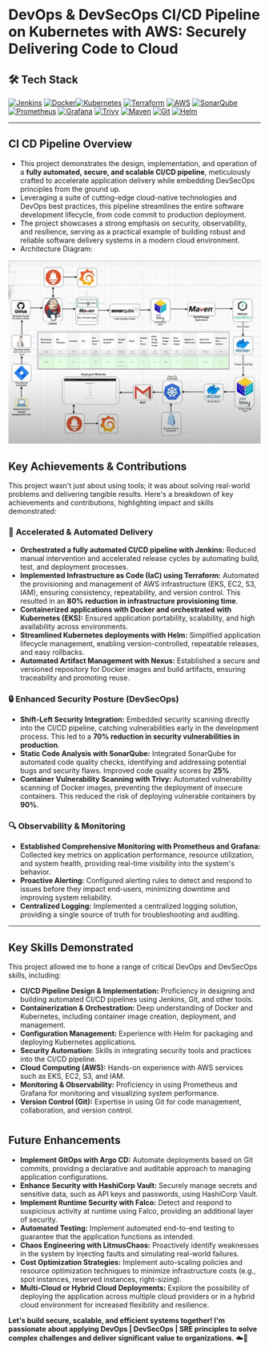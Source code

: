 # DevOps & DevSecOps CI/CD Pipeline on Kubernetes with AWS: Securely Delivering Code to Cloud

## 🛠 Tech Stack

[![Jenkins](https://img.shields.io/badge/Jenkins-CI/CD-%23D24939?style=flat&logo=jenkins)](https://www.jenkins.io/) [![Docker](https://img.shields.io/badge/Docker-Containerization-%232496ED?style=flat&logo=docker)](https://www.docker.com/)[![Kubernetes](https://img.shields.io/badge/Kubernetes-Orchestration-%23326CE5?style=flat&logo=kubernetes)](https://kubernetes.io/) [![Terraform](https://img.shields.io/badge/Terraform-IaC-%237B42BC?style=flat&logo=terraform)](https://www.terraform.io/) [![AWS](https://img.shields.io/badge/AWS-EKS,EC2,S3,IAM-%23FF9900?style=flat&logo=amazon-aws)](https://aws.amazon.com/) [![SonarQube](https://img.shields.io/badge/SonarQube-Code%20Quality-%234E9BCD?style=flat&logo=sonarqube)](https://www.sonarqube.org/) [![Prometheus](https://img.shields.io/badge/Prometheus-Monitoring-%23E6522C?style=flat&logo=prometheus)](https://prometheus.io/) [![Grafana](https://img.shields.io/badge/Grafana-Observability-%23F46800?style=flat&logo=grafana)](https://grafana.com/) [![Trivy](https://img.shields.io/badge/Trivy-Vulnerability-%23F46800?style=flat&logo=trivy)](https://trivy.dev/) [![Maven](https://img.shields.io/badge/Maven-Build-%23F4300?style=flat&logo=maven)](https://maven.apache.org/) [![Git](https://img.shields.io/badge/Git-Version%20Control-%23F4300?style=flat&logo=git)](https://git-scm.com/) [![Helm](https://img.shields.io/badge/Helm-Package%20Management-%23F4300?style=flat&logo=helm)](https://helm.sh/)

---

## CI CD Pipeline Overview

* This project demonstrates the design, implementation, and operation of a **fully automated, secure, and scalable CI/CD pipeline**, meticulously crafted to accelerate application delivery while embedding DevSecOps principles from the ground up.
* Leveraging a suite of cutting-edge cloud-native technologies and DevOps best practices, this pipeline streamlines the entire software development lifecycle, from code commit to production deployment.
* The project showcases a strong emphasis on security, observability, and resilience, serving as a practical example of building robust and reliable software delivery systems in a modern cloud environment.
* Architecture Diagram:

![Diagram](https://raw.githubusercontent.com/vishalgunjalSWE/My-Real-Time-DevOps-SRE-Projects/main/CI%20CD/3.%20CI%20CD%20DevOps/readme%20asset/architecture.png)


## Key Achievements & Contributions

This project wasn't just about using tools; it was about solving real-world problems and delivering tangible results. Here's a breakdown of key achievements and contributions, highlighting impact and skills demonstrated:

### 🚀 **Accelerated & Automated Delivery**

* **Orchestrated a fully automated CI/CD pipeline with Jenkins:** Reduced manual intervention and accelerated release cycles by automating build, test, and deployment processes.
* **Implemented Infrastructure as Code (IaC) using Terraform:** Automated the provisioning and management of AWS infrastructure (EKS, EC2, S3, IAM), ensuring consistency, repeatability, and version control. This resulted in an **80% reduction in infrastructure provisioning time**.
* **Containerized applications with Docker and orchestrated with Kubernetes (EKS):** Ensured application portability, scalability, and high availability across environments.
* **Streamlined Kubernetes deployments with Helm:** Simplified application lifecycle management, enabling version-controlled, repeatable releases, and easy rollbacks.
* **Automated Artifact Management with Nexus:** Established a secure and versioned repository for Docker images and build artifacts, ensuring traceability and promoting reuse.

### 🔒 **Enhanced Security Posture (DevSecOps)**

* **Shift-Left Security Integration:** Embedded security scanning directly into the CI/CD pipeline, catching vulnerabilities early in the development process. This led to a **70% reduction in security vulnerabilities in production**.
* **Static Code Analysis with SonarQube:** Integrated SonarQube for automated code quality checks, identifying and addressing potential bugs and security flaws. Improved code quality scores by **25%**.
* **Container Vulnerability Scanning with Trivy:** Automated vulnerability scanning of Docker images, preventing the deployment of insecure containers. This reduced the risk of deploying vulnerable containers by **90%**.

### 🔍 **Observability & Monitoring**

* **Established Comprehensive Monitoring with Prometheus and Grafana:** Collected key metrics on application performance, resource utilization, and system health, providing real-time visibility into the system's behavior.
* **Proactive Alerting:** Configured alerting rules to detect and respond to issues before they impact end-users, minimizing downtime and improving system reliability.
* **Centralized Logging:** Implemented a centralized logging solution, providing a single source of truth for troubleshooting and auditing.

---

## Key Skills Demonstrated

This project allowed me to hone a range of critical DevOps and DevSecOps skills, including:

* **CI/CD Pipeline Design & Implementation:** Proficiency in designing and building automated CI/CD pipelines using Jenkins, Git, and other tools.
* **Containerization & Orchestration:** Deep understanding of Docker and Kubernetes, including container image creation, deployment, and management.
* **Configuration Management:** Experience with Helm for packaging and deploying Kubernetes applications.
* **Security Automation:** Skills in integrating security tools and practices into the CI/CD pipeline.
* **Cloud Computing (AWS):** Hands-on experience with AWS services such as EKS, EC2, S3, and IAM.
* **Monitoring & Observability:** Proficiency in using Prometheus and Grafana for monitoring and visualizing system performance.
* **Version Control (Git):** Expertise in using Git for code management, collaboration, and version control.

# 

## Future Enhancements

* **Implement GitOps with Argo CD:** Automate deployments based on Git commits, providing a declarative and auditable approach to managing application configurations.
* **Enhance Security with HashiCorp Vault:** Securely manage secrets and sensitive data, such as API keys and passwords, using HashiCorp Vault.
* **Implement Runtime Security with Falco:** Detect and respond to suspicious activity at runtime using Falco, providing an additional layer of security.
* **Automated Testing:** Implement automated end-to-end testing to guarantee that the application functions as intended.
* **Chaos Engineering with LitmusChaos:** Proactively identify weaknesses in the system by injecting faults and simulating real-world failures.
* **Cost Optimization Strategies:** Implement auto-scaling policies and resource optimization techniques to minimize infrastructure costs (e.g., spot instances, reserved instances, right-sizing).
* **Multi-Cloud or Hybrid Cloud Deployments:** Explore the possibility of deploying the application across multiple cloud providers or in a hybrid cloud environment for increased flexibility and resilience.

**Let's build secure, scalable, and efficient systems together! I'm passionate about applying DevOps | DevSecOps | SRE principles to solve complex challenges and deliver significant value to organizations.** ☁️🚀
